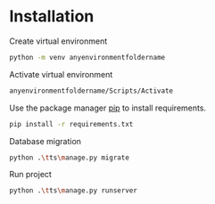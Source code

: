 # Installation
Create virtual environment
```bash
python -m venv anyenvironmentfoldername
```

Activate virtual environment
```bash
anyenvironmentfoldername/Scripts/Activate
```

Use the package manager [pip](https://pip.pypa.io/en/stable/) to install requirements.
```bash
pip install -r requirements.txt
```
Database migration
```bash
python .\tts\manage.py migrate
```

Run project
```bash
python .\tts\manage.py runserver
```